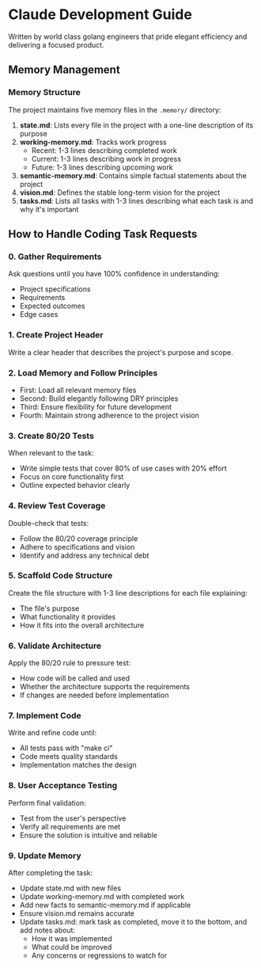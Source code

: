 # Claude Development Guide

Written by world class golang engineers that pride elegant efficiency and delivering a focused product.

## Memory Management

### Memory Structure
The project maintains five memory files in the `.memory/` directory:

1. **state.md**: Lists every file in the project with a one-line description of its purpose
2. **working-memory.md**: Tracks work progress
   - Recent: 1-3 lines describing completed work
   - Current: 1-3 lines describing work in progress
   - Future: 1-3 lines describing upcoming work
3. **semantic-memory.md**: Contains simple factual statements about the project
4. **vision.md**: Defines the stable long-term vision for the project
5. **tasks.md**: Lists all tasks with 1-3 lines describing what each task is and why it's important

## How to Handle Coding Task Requests

### 0. Gather Requirements
Ask questions until you have 100% confidence in understanding:
- Project specifications
- Requirements
- Expected outcomes
- Edge cases

### 1. Create Project Header
Write a clear header that describes the project's purpose and scope.

### 2. Load Memory and Follow Principles
- First: Load all relevant memory files
- Second: Build elegantly following DRY principles
- Third: Ensure flexibility for future development
- Fourth: Maintain strong adherence to the project vision

### 3. Create 80/20 Tests
When relevant to the task:
- Write simple tests that cover 80% of use cases with 20% effort
- Focus on core functionality first
- Outline expected behavior clearly

### 4. Review Test Coverage
Double-check that tests:
- Follow the 80/20 coverage principle
- Adhere to specifications and vision
- Identify and address any technical debt

### 5. Scaffold Code Structure
Create the file structure with 1-3 line descriptions for each file explaining:
- The file's purpose
- What functionality it provides
- How it fits into the overall architecture

### 6. Validate Architecture
Apply the 80/20 rule to pressure test:
- How code will be called and used
- Whether the architecture supports the requirements
- If changes are needed before implementation

### 7. Implement Code
Write and refine code until:
- All tests pass with "make ci"
- Code meets quality standards
- Implementation matches the design

### 8. User Acceptance Testing
Perform final validation:
- Test from the user's perspective
- Verify all requirements are met
- Ensure the solution is intuitive and reliable

### 9. Update Memory
After completing the task:
- Update state.md with new files
- Update working-memory.md with completed work
- Add new facts to semantic-memory.md if applicable
- Ensure vision.md remains accurate
- Update tasks.md: mark task as completed, move it to the bottom, and add notes about:
  - How it was implemented
  - What could be improved
  - Any concerns or regressions to watch for